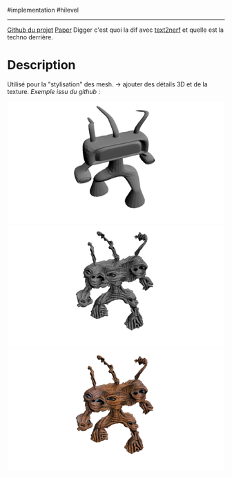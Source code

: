 #implementation #hilevel 
___
 [Github du projet](https://github.com/threedle/text2mesh) 
 [Paper](https://arxiv.org/pdf/2112.03221)
 Digger c'est quoi la dif avec [text2nerf](text2nerf.md) et quelle est la techno derrière. 
  
# Description
Utilisé pour la "stylisation" des mesh. $\to$ ajouter des détails 3D et de la texture. 
_Exemple issu du github_ :

![200](Pasted%20image%2020241223103348.png)![200](Pasted%20image%2020241223103418.png)![200](Pasted%20image%2020241223103427.png)

